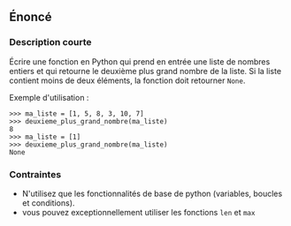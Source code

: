 ## Énoncé

### Description courte

Écrire une fonction en Python qui prend en entrée une liste de nombres entiers et qui retourne le deuxième plus grand nombre de la liste. Si la liste contient moins de deux éléments, la fonction doit retourner ```None```.

Exemple d'utilisation :

```
>>> ma_liste = [1, 5, 8, 3, 10, 7]
>>> deuxieme_plus_grand_nombre(ma_liste)
8
>>> ma_liste = [1]
>>> deuxieme_plus_grand_nombre(ma_liste)
None
```

### Contraintes

- N'utilisez que les fonctionnalités de base de python (variables, boucles et conditions).
- vous pouvez exceptionnellement utiliser les fonctions ```len``` et ```max```